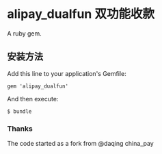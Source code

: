 # alipay_dualfun 双功能收款

A ruby gem.

## 安装方法

Add this line to your application's Gemfile:

    gem 'alipay_dualfun'

And then execute:

    $ bundle

### Thanks

The code started as a fork from @daqing china_pay
